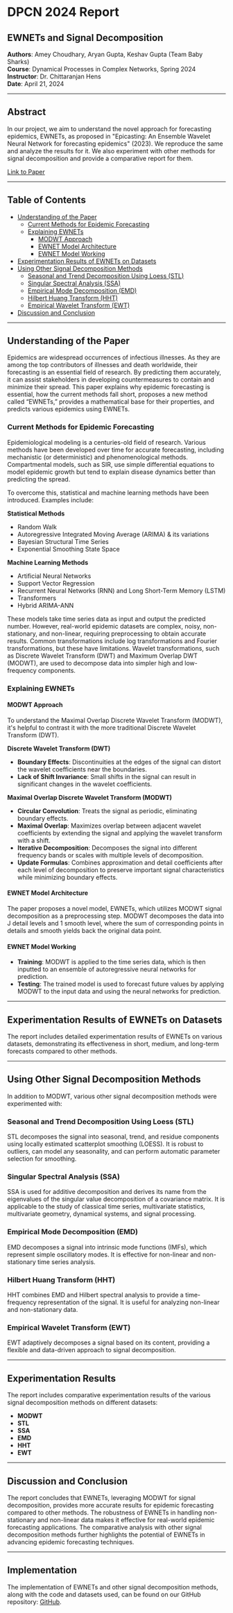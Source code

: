 # DPCN 2024 Report

## EWNETs and Signal Decomposition

**Authors**: Amey Choudhary, Aryan Gupta, Keshav Gupta (Team Baby Sharks)  
**Course**: Dynamical Processes in Complex Networks, Spring 2024  
**Instructor**: Dr. Chittaranjan Hens  
**Date**: April 21, 2024

---

## Abstract
In our project, we aim to understand the novel approach for forecasting epidemics, EWNETs, as proposed in "Epicasting: An Ensemble Wavelet Neural Network for forecasting epidemics" (2023). We reproduce the same and analyze the results for it. We also experiment with other methods for signal decomposition and provide a comparative report for them.

[Link to Paper](https://www.sciencedirect.com/science/article/pii/S0893608023002939)

---

## Table of Contents
- [Understanding of the Paper](#understanding-of-the-paper)
  - [Current Methods for Epidemic Forecasting](#current-methods-for-epidemic-forecasting)
  - [Explaining EWNETs](#explaining-ewnets)
    - [MODWT Approach](#modwt-approach)
    - [EWNET Model Architecture](#ewnet-model-architecture)
    - [EWNET Model Working](#ewnet-model-working)
- [Experimentation Results of EWNETs on Datasets](#experimentation-results-of-ewnets-on-datasets)
- [Using Other Signal Decomposition Methods](#using-other-signal-decomposition-methods)
  - [Seasonal and Trend Decomposition Using Loess (STL)](#seasonal-and-trend-decomposition-using-loess-stl)
  - [Singular Spectral Analysis (SSA)](#singular-spectral-analysis-ssa)
  - [Empirical Mode Decomposition (EMD)](#empirical-mode-decomposition-emd)
  - [Hilbert Huang Transform (HHT)](#hilbert-huang-transform-hht)
  - [Empirical Wavelet Transform (EWT)](#empirical-wavelet-transform-ewt)
- [Discussion and Conclusion](#discussion-and-conclusion)

---

## Understanding of the Paper

Epidemics are widespread occurrences of infectious illnesses. As they are among the top contributors of illnesses and death worldwide, their forecasting is an essential field of research. By predicting them accurately, it can assist stakeholders in developing countermeasures to contain and minimize their spread. This paper explains why epidemic forecasting is essential, how the current methods fall short, proposes a new method called “EWNETs,” provides a mathematical base for their properties, and predicts various epidemics using EWNETs.

### Current Methods for Epidemic Forecasting

Epidemiological modeling is a centuries-old field of research. Various methods have been developed over time for accurate forecasting, including mechanistic (or deterministic) and phenomenological methods. Compartmental models, such as SIR, use simple differential equations to model epidemic growth but tend to explain disease dynamics better than predicting the spread.

To overcome this, statistical and machine learning methods have been introduced. Examples include:

**Statistical Methods**
- Random Walk
- Autoregressive Integrated Moving Average (ARIMA) & its variations
- Bayesian Structural Time Series
- Exponential Smoothing State Space

**Machine Learning Methods**
- Artificial Neural Networks
- Support Vector Regression
- Recurrent Neural Networks (RNN) and Long Short-Term Memory (LSTM)
- Transformers
- Hybrid ARIMA-ANN

These models take time series data as input and output the predicted number. However, real-world epidemic datasets are complex, noisy, non-stationary, and non-linear, requiring preprocessing to obtain accurate results. Common transformations include log transformations and Fourier transformations, but these have limitations. Wavelet transformations, such as Discrete Wavelet Transform (DWT) and Maximum Overlap DWT (MODWT), are used to decompose data into simpler high and low-frequency components.

### Explaining EWNETs

#### MODWT Approach

To understand the Maximal Overlap Discrete Wavelet Transform (MODWT), it's helpful to contrast it with the more traditional Discrete Wavelet Transform (DWT).

**Discrete Wavelet Transform (DWT)**
- **Boundary Effects**: Discontinuities at the edges of the signal can distort the wavelet coefficients near the boundaries.
- **Lack of Shift Invariance**: Small shifts in the signal can result in significant changes in the wavelet coefficients.

**Maximal Overlap Discrete Wavelet Transform (MODWT)**
- **Circular Convolution**: Treats the signal as periodic, eliminating boundary effects.
- **Maximal Overlap**: Maximizes overlap between adjacent wavelet coefficients by extending the signal and applying the wavelet transform with a shift.
- **Iterative Decomposition**: Decomposes the signal into different frequency bands or scales with multiple levels of decomposition.
- **Update Formulas**: Combines approximation and detail coefficients after each level of decomposition to preserve important signal characteristics while minimizing boundary effects.

#### EWNET Model Architecture

The paper proposes a novel model, EWNETs, which utilizes MODWT signal decomposition as a preprocessing step. MODWT decomposes the data into J detail levels and 1 smooth level, where the sum of corresponding points in details and smooth yields back the original data point.

#### EWNET Model Working

- **Training**: MODWT is applied to the time series data, which is then inputted to an ensemble of autoregressive neural networks for prediction.
- **Testing**: The trained model is used to forecast future values by applying MODWT to the input data and using the neural networks for prediction.

---

## Experimentation Results of EWNETs on Datasets

The report includes detailed experimentation results of EWNETs on various datasets, demonstrating its effectiveness in short, medium, and long-term forecasts compared to other methods.

---

## Using Other Signal Decomposition Methods

In addition to MODWT, various other signal decomposition methods were experimented with:

### Seasonal and Trend Decomposition Using Loess (STL)

STL decomposes the signal into seasonal, trend, and residue components using locally estimated scatterplot smoothing (LOESS). It is robust to outliers, can model any seasonality, and can perform automatic parameter selection for smoothing.

### Singular Spectral Analysis (SSA)

SSA is used for additive decomposition and derives its name from the eigenvalues of the singular value decomposition of a covariance matrix. It is applicable to the study of classical time series, multivariate statistics, multivariate geometry, dynamical systems, and signal processing.

### Empirical Mode Decomposition (EMD)

EMD decomposes a signal into intrinsic mode functions (IMFs), which represent simple oscillatory modes. It is effective for non-linear and non-stationary time series analysis.

### Hilbert Huang Transform (HHT)

HHT combines EMD and Hilbert spectral analysis to provide a time-frequency representation of the signal. It is useful for analyzing non-linear and non-stationary data.

### Empirical Wavelet Transform (EWT)

EWT adaptively decomposes a signal based on its content, providing a flexible and data-driven approach to signal decomposition.

---

## Experimentation Results

The report includes comparative experimentation results of the various signal decomposition methods on different datasets:

- **MODWT**
- **STL**
- **SSA**
- **EMD**
- **HHT**
- **EWT**

---

## Discussion and Conclusion

The report concludes that EWNETs, leveraging MODWT for signal decomposition, provides more accurate results for epidemic forecasting compared to other methods. The robustness of EWNETs in handling non-stationary and non-linear data makes it effective for real-world epidemic forecasting applications. The comparative analysis with other signal decomposition methods further highlights the potential of EWNETs in advancing epidemic forecasting techniques.

---

## Implementation

The implementation of EWNETs and other signal decomposition methods, along with the code and datasets used, can be found on our GitHub repository: [GitHub](https://github.com/AmeyChoudhary/DPCN_Baby_Sharks/tree/main/Amey).
